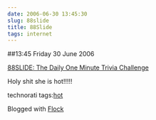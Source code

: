 ```yaml
---
date: 2006-06-30 13:45:30
slug: 88slide
title: 88Slide
tags: internet
---
```


##13:45 Friday 30 June 2006

[88SLIDE: The Daily One Minute Trivia Challenge](http://88slide.com/)  

  

Holy shit she is hot!!!!!  



technorati tags:[hot](http://technorati.com/tag/hot)

Blogged with [Flock](http://www.flock.com)
